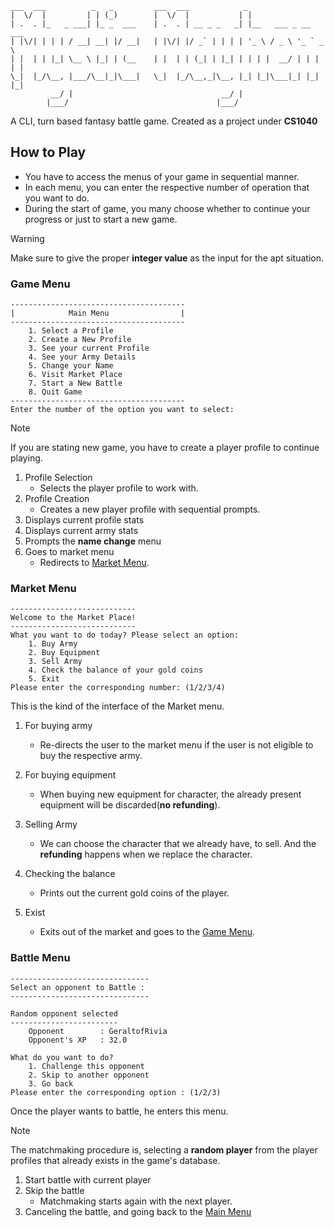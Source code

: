 ```
___  ___          _   _         ___  ___            _                    
|  \/  |         | | (_)        |  \/  |           | |                   
| .  . |_   _ ___| |_ _  ___    | .  . | __ _ _   _| |__   ___ _ __ ___  
| |\/| | | | / __| __| |/ __|   | |\/| |/ _` | | | | '_ \ / _ \ '_ ` _ \ 
| |  | | |_| \__ \ |_| | (__    | |  | | (_| | |_| | | | |  __/ | | | | |
\_|  |_/\__, |___/\__|_|\___|   \_|  |_/\__,_|\__, |_| |_|\___|_| |_| |_|
         __/ |                                 __/ |                     
        |___/                                 |___/
```

A CLI, turn based fantasy battle game. Created as a project under **CS1040**

## How to Play

- You have to access the menus of your game in sequential manner.
- In each menu, you can enter the respective number of operation that you want to do.
- During the start of game, you many choose whether to continue your progress or just to start a new game.

>[!warning]
>Make sure to give the proper **integer value** as the input for the apt situation.

### <a name="game-menu"></a>Game Menu

```
---------------------------------------
|            Main Menu                |
---------------------------------------
    1. Select a Profile
    2. Create a New Profile
    3. See your current Profile
    4. See your Army Details
    5. Change your Name
    6. Visit Market Place
    7. Start a New Battle
    8. Quit Game
---------------------------------------
Enter the number of the option you want to select: 

```

>[!note]
> If you are stating new game, you have to create a player profile to continue playing.

1. Profile Selection
	- Selects the player profile to work with.
2. Profile Creation
	- Creates a new player profile with sequential prompts.
3. Displays current profile stats
4. Displays current army stats
5. Prompts the **name change** menu
6. Goes to market menu
	- Redirects to [Market Menu](#market-menu).

### <a name="market-menu"></a>Market Menu

```
----------------------------
Welcome to the Market Place!
----------------------------
What you want to do today? Please select an option: 
    1. Buy Army
    2. Buy Equipment
    3. Sell Army
    4. Check the balance of your gold coins
    5. Exit
Please enter the corresponding number: (1/2/3/4)
```

This is the kind of the interface of the Market menu.
1. For buying army
	- Re-directs the user to the market menu if the user is not eligible to buy the respective army.

2. For buying equipment
 	- When buying new equipment for character, the already present equipment will be discarded(**no refunding**).
3. Selling Army
	- We can choose the  character that we already have, to sell. And the **refunding** happens when we replace the character.
4. Checking  the balance
	- Prints out the current gold coins of the player.
5. Exist
	- Exits out of the market and goes to the [Game Menu](#game-menu).

### <a name="battle-menu"></a> Battle Menu

```
-------------------------------
Select an opponent to Battle : 
-------------------------------

Random opponent selected
------------------------
    Opponent        : GeraltofRivia
    Opponent's XP   : 32.0

What do you want to do?
    1. Challenge this opponent
    2. Skip to another opponent
    3. Go back
Please enter the corresponding option : (1/2/3)
```

Once the player wants to battle, he enters this menu.

>[!note]
>The matchmaking procedure is, selecting a **random player**  from the player profiles that already exists in the game's database.

1. Start battle with current player 
2. Skip the battle
	- Matchmaking starts again with the next player.
3. Canceling the battle, and going back to the [Main Menu](#game-menu)
